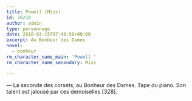 ```yaml
---
title: Powell (Miss)
id: 76218
author: admin
type: personnage
date: 2010-03-15T07:48:58+00:00
excerpt: Au Bonheur des Dames
novel:
  - bonheur
rm_character_name_main: 'Powell '
rm_character_name_secondary: Miss

---
```

— La seconde des corsets, au Bonheur des Dames. Tape du piano. Son talent est jalousé par ces demoiselles [328]. 